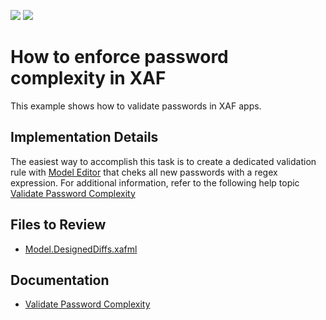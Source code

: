 <!-- default badges list -->
[![](https://img.shields.io/badge/Open_in_DevExpress_Support_Center-FF7200?style=flat-square&logo=DevExpress&logoColor=white)](https://supportcenter.devexpress.com/ticket/details/E2849)
[![](https://img.shields.io/badge/📖_How_to_use_DevExpress_Examples-e9f6fc?style=flat-square)](https://docs.devexpress.com/GeneralInformation/403183)
<!-- default badges end -->
# How to enforce password complexity in XAF
This example shows how to validate passwords in XAF apps.

## Implementation Details

The easiest way to accomplish this task is to create a dedicated validation rule with [Model Editor](https://docs.devexpress.com/eXpressAppFramework/112582/concepts/application-model/model-editor) that cheks all new passwords with a regex expression.
For additional information, refer to the following help topic [Validate Password Complexity](https://docs.devexpress.com/eXpressAppFramework/401909/validation/validate-password-complexity)


## Files to Review

* [Model.DesignedDiffs.xafml](CS/EF/PasswordComplEF/PasswordComplEF.Module/Model.DesignedDiffs.xafml) 

## Documentation 

- [Validate Password Complexity](https://docs.devexpress.com/eXpressAppFramework/401909/validation/validate-password-complexity)



